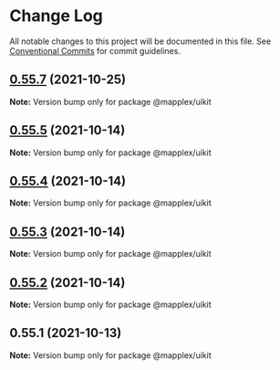 # Change Log

All notable changes to this project will be documented in this file.
See [Conventional Commits](https://conventionalcommits.org) for commit guidelines.

## [0.55.7](https://github.com/pancakeswap/pancake-toolkit/compare/@mapplex/uikit@0.55.5...@mapplex/uikit@0.55.7) (2021-10-25)

**Note:** Version bump only for package @mapplex/uikit





## [0.55.5](https://github.com/pancakeswap/pancake-toolkit/compare/@mapplex/uikit@0.55.4...@mapplex/uikit@0.55.5) (2021-10-14)

**Note:** Version bump only for package @mapplex/uikit





## [0.55.4](https://github.com/pancakeswap/pancake-toolkit/compare/@mapplex/uikit@0.55.3...@mapplex/uikit@0.55.4) (2021-10-14)

**Note:** Version bump only for package @mapplex/uikit





## [0.55.3](https://github.com/pancakeswap/pancake-toolkit/compare/@mapplex/uikit@0.55.2...@mapplex/uikit@0.55.3) (2021-10-14)

**Note:** Version bump only for package @mapplex/uikit





## [0.55.2](https://github.com/pancakeswap/pancake-toolkit/compare/@mapplex/uikit@0.55.1...@mapplex/uikit@0.55.2) (2021-10-14)

**Note:** Version bump only for package @mapplex/uikit





## 0.55.1 (2021-10-13)

**Note:** Version bump only for package @mapplex/uikit
